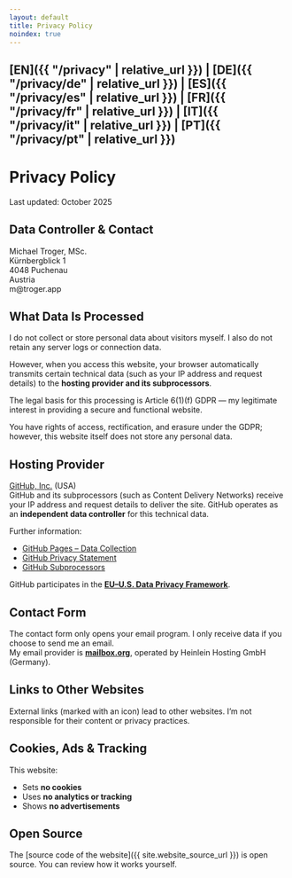 ```yaml
---
layout: default
title: Privacy Policy
noindex: true
---
```

## [EN]({{ "/privacy" | relative_url }}) | [DE]({{ "/privacy/de" | relative_url }}) | [ES]({{ "/privacy/es" | relative_url }}) | [FR]({{ "/privacy/fr" | relative_url }}) | [IT]({{ "/privacy/it" | relative_url }}) | [PT]({{ "/privacy/pt" | relative_url }})

# Privacy Policy
Last updated: October 2025

## Data Controller & Contact
Michael Troger, MSc.  
Kürnbergblick 1   
4048 Puchenau  
Austria  
&#109;&#64;&#116;&#114;&#111;&#103;&#101;&#114;&#46;&#97;&#112;&#112;  
  
## What Data Is Processed
I do not collect or store personal data about visitors myself. I also do not retain any server logs or connection data.

However, when you access this website, your browser automatically transmits certain technical data (such as your IP address and request details) to the **hosting provider and its subprocessors**.  

The legal basis for this processing is Article 6(1)(f) GDPR — my legitimate interest in providing a secure and functional website.

You have rights of access, rectification, and erasure under the GDPR; however, this website itself does not store any personal data.

## Hosting Provider
[GitHub, Inc.](https://github.com) (USA)  
GitHub and its subprocessors (such as Content Delivery Networks) receive your IP address and request details to deliver the site. 
GitHub operates as an **independent data controller** for this technical data. 

Further information:  
- [GitHub Pages – Data Collection](https://docs.github.com/en/pages/getting-started-with-github-pages/about-github-pages#data-collection)  
- [GitHub Privacy Statement](https://docs.github.com/en/site-policy/privacy-policies/github-general-privacy-statement)  
- [GitHub Subprocessors](https://docs.github.com/en/site-policy/privacy-policies/github-subprocessors)  

GitHub participates in the **[EU–U.S. Data Privacy Framework](https://www.dataprivacyframework.gov)**.

## Contact Form
The contact form only opens your email program. I only receive data if you choose to send me an email.  
My email provider is **[mailbox.org](https://mailbox.org)**, operated by Heinlein Hosting GmbH (Germany).

## Links to Other Websites
External links (marked with an icon) lead to other websites. I’m not responsible for their content or privacy practices.

## Cookies, Ads & Tracking
This website:  
- Sets **no cookies**  
- Uses **no analytics or tracking**  
- Shows **no advertisements**

## Open Source
The [source code of the website]({{ site.website_source_url }}) is open source. You can review how it works yourself.
